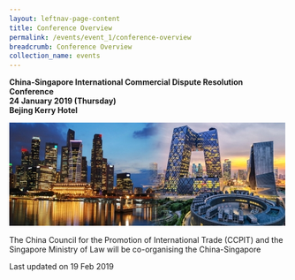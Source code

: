 ```yaml
---
layout: leftnav-page-content
title: Conference Overview
permalink: /events/event_1/conference-overview
breadcrumb: Conference Overview
collection_name: events
---
```



**China-Singapore International Commercial Dispute Resolution Conference**  
**24 January 2019 (Thursday)**  
**Bejing Kerry Hotel**

![image of city](/images/events/1545207796547.jpg)

The China Council for the Promotion of International Trade (CCPIT) and the Singapore Ministry of Law will be co-organising the China-Singapore 


<p class="right-side-updated">Last updated on 19 Feb 2019 </p>
